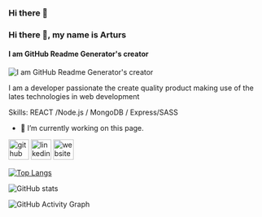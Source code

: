 ### Hi there 👋

<!--
**jumaraga/jumaraga** is a ✨ _special_ ✨ repository because its `README.md` (this file) appears on your GitHub profile.

Here are some ideas to get you started:

- 🔭 I’m currently working on ...
- 🌱 I’m currently learning ...
- 👯 I’m looking to collaborate on ...
- 🤔 I’m looking for help with ...
- 💬 Ask me about ...
- 📫 How to reach me: ...
- 😄 Pronouns: ...
- ⚡ Fun fact: ...
-->
### Hi there 👋, my name is Arturs
#### I am GitHub Readme Generator's creator
![I am GitHub Readme Generator's creator](https://as2.ftcdn.net/v2/jpg/04/43/70/91/1000_F_443709176_Vpk0mKIoQRoaRhnv6doxU2daxASjUeEn.jpg)

I am a developer passionate the create quality product making use of the lates technologies in web development 

Skills:  REACT /Node.js / MongoDB / Express/SASS

- 🔭 I’m currently working on this page. 


[<img src='https://cdn.jsdelivr.net/npm/simple-icons@3.0.1/icons/github.svg' alt='github' height='40'>](https://github.com/jumaraga)  [<img src='https://cdn.jsdelivr.net/npm/simple-icons@3.0.1/icons/linkedin.svg' alt='linkedin' height='40'>](https://www.linkedin.com/in/www.linkedin.com/in/josue-ricardo-ramirez-zuares-39483721b/)  [<img src='https://cdn.jsdelivr.net/npm/simple-icons@3.0.1/icons/icloud.svg' alt='website' height='40'>](https://github.com/jumaraga/responsive_porfolio)  

[![Top Langs](https://github-readme-stats.vercel.app/api/top-langs/?username=jumaraga)](https://github.com/anuraghazra/github-readme-stats)

![GitHub stats](https://github-readme-stats.vercel.app/api?username=jumaraga&show_icons=true)  

![GitHub Activity Graph](https://activity-graph.herokuapp.com/graph?username=jumaraga)  


